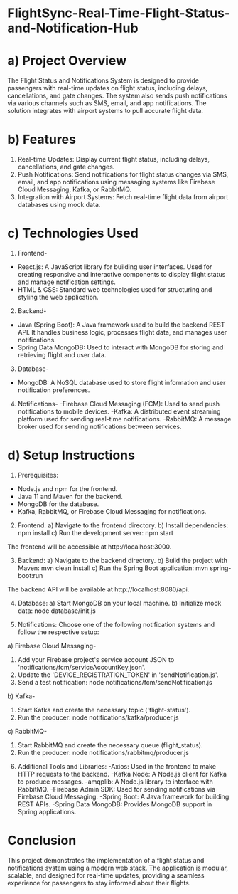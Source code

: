 # FlightSync-Real-Time-Flight-Status-and-Notification-Hub

# a) Project Overview
The Flight Status and Notifications System is designed to provide passengers with real-time updates on flight status, including delays, cancellations, and gate changes. The system also sends push notifications via various channels such as SMS, email, and app notifications. The solution integrates with airport systems to pull accurate flight data.

# b) Features
1. Real-time Updates: Display current flight status, including delays, cancellations, and gate changes.
2. Push Notifications: Send notifications for flight status changes via SMS, email, and app notifications using messaging systems like Firebase Cloud Messaging, Kafka, or RabbitMQ.
3. Integration with Airport Systems: Fetch real-time flight data from airport databases using mock data.

# c) Technologies Used
1. Frontend-
- React.js: A JavaScript library for building user interfaces. Used for creating responsive and interactive components to display flight status and manage notification settings.
- HTML & CSS: Standard web technologies used for structuring and styling the web application.

2. Backend-
- Java (Spring Boot): A Java framework used to build the backend REST API. It handles business logic, processes flight data, and manages user notifications.
- Spring Data MongoDB: Used to interact with MongoDB for storing and retrieving flight and user data.
  
3. Database-
- MongoDB: A NoSQL database used to store flight information and user notification preferences.
  
4. Notifications-
-Firebase Cloud Messaging (FCM): Used to send push notifications to mobile devices.
-Kafka: A distributed event streaming platform used for sending real-time notifications.
-RabbitMQ: A message broker used for sending notifications between services.

# d) Setup Instructions
1. Prerequisites:
- Node.js and npm for the frontend.
- Java 11 and Maven for the backend.
- MongoDB for the database.
- Kafka, RabbitMQ, or Firebase Cloud Messaging for notifications.
  
2. Frontend:
a) Navigate to the frontend directory.
b) Install dependencies:
npm install
c) Run the development server:
npm start

The frontend will be accessible at http://localhost:3000.

3. Backend:
a) Navigate to the backend directory.
b) Build the project with Maven:
mvn clean install
c) Run the Spring Boot application:
mvn spring-boot:run

The backend API will be available at http://localhost:8080/api.

4. Database:
a) Start MongoDB on your local machine.
b) Initialize mock data:
node database/init.js

5. Notifications:
Choose one of the following notification systems and follow the respective setup:

a) Firebase Cloud Messaging-
  1) Add your Firebase project's service account JSON to 'notifications/fcm/serviceAccountKey.json'.
  2) Update the 'DEVICE_REGISTRATION_TOKEN' in 'sendNotification.js'.
  3) Send a test notification:
     node notifications/fcm/sendNotification.js

b) Kafka-
   1) Start Kafka and create the necessary topic ('flight-status').
   2) Run the producer:
      node notifications/kafka/producer.js

c) RabbitMQ-
   1) Start RabbitMQ and create the necessary queue (flight_status).
   2) Run the producer:
      node notifications/rabbitmq/producer.js

6. Additional Tools and Libraries:
-Axios: Used in the frontend to make HTTP requests to the backend.
-Kafka Node: A Node.js client for Kafka to produce messages.
-amqplib: A Node.js library to interface with RabbitMQ.
-Firebase Admin SDK: Used for sending notifications via Firebase Cloud Messaging.
-Spring Boot: A Java framework for building REST APIs.
-Spring Data MongoDB: Provides MongoDB support in Spring applications.


# Conclusion
This project demonstrates the implementation of a flight status and notifications system using a modern web stack. The application is modular, scalable, and designed for real-time updates, providing a seamless experience for passengers to stay informed about their flights.


